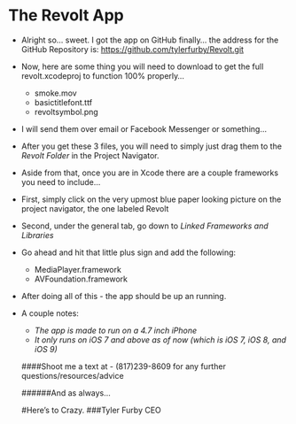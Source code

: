 # The Revolt App

- Alright so… sweet. I got the app on GitHub finally… the address for the GitHub Repository is: https://github.com/tylerfurby/Revolt.git

- Now, here are some thing you will need to download to get the full revolt.xcodeproj to function 100% properly…
  - smoke.mov
  - basictitlefont.ttf
  - revoltsymbol.png
  
- I will send them over email or Facebook Messenger or something…
- After you get these 3 files, you will need to simply just drag them to the _Revolt Folder_ in the Project Navigator.

- Aside from that, once you are in Xcode there are a couple frameworks you need to include…
- First, simply click on the very upmost blue paper looking picture on the project navigator, the one labeled Revolt
- Second, under the general tab, go down to _Linked Frameworks and Libraries_
- Go ahead and hit that little plus sign and add the following:
  - MediaPlayer.framework
  - AVFoundation.framework

- After doing all of this - the app should be up an running.
- A couple notes:
	- _The app is made to run on a 4.7 inch iPhone_
	- _It only runs on iOS 7 and above as of now (which is iOS 7, iOS 8, and iOS 9)_
	
	####Shoot me a text at - (817)239-8609 for any further questions/resources/advice
	
	######And as always…
	
	#Here’s to Crazy.
	###Tyler Furby CEO
